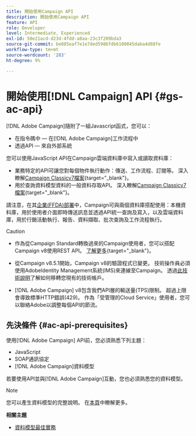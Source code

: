 ```yaml
---
title: 開始使用Campaign API
description: 開始使用Campaign API
feature: API
role: Developer
level: Intermediate, Experienced
exl-id: 50e21acd-d23d-4fdd-a8aa-23c3f209bda3
source-git-commit: be085eaf7e1e7ded5986fdb6100045daba4d88fe
workflow-type: tm+mt
source-wordcount: '283'
ht-degree: 9%

---
```


# 開始使用[!DNL Campaign] API {#gs-ac-api}

[!DNL Adobe Campaign]隨附了一組Javascript函式，您可以：

* 在指令碼中 — 在[!DNL Adobe Campaign]工作流程中
* 透過API — 來自外部系統

您可以使用JavaScript API在Campaign雲端資料庫中寫入或讀取資料庫：

* 業務特定的API可讓您對每個物件執行動作：傳送、工作流程、訂閱等。 深入瞭解[Campaign Classicv7檔案](https://experienceleague.adobe.com/docs/campaign-classic/using/configuring-campaign-classic/api/business-oriented-apis.html){target="_blank"}。
* 用於查詢資料模型資料的一般資料存取API。 深入瞭解[Campaign Classicv7檔案](https://experienceleague.adobe.com/docs/campaign-classic/using/configuring-campaign-classic/api/data-oriented-apis.html){target="_blank"}。

請注意，在其[企業(FFDA)部署](../architecture/enterprise-deployment.md)中，Campaign可與兩個資料庫搭配使用：本機資料庫，用於使用者介面即時傳送訊息並透過API統一查詢及寫入，以及雲端資料庫，用於行銷活動執行、報告、資料擷取、批次查詢及工作流程執行。

>[!CAUTION]
>
>* 作為從Campaign Standard轉換過來的Campaign使用者，您可以搭配Campaign v8使用REST API。 [了解更多](https://experienceleague.adobe.com/en/docs/experience-cloud/campaign/apis/get-started-apis){target="_blank"}。
>
>* 從Campaign v8.5.1開始，Campaign v8的驗證程式已變更。 技術操作員必須使用AdobeIdentity Management系統(IMS)來連線至Campaign。 透過[此技術說明](../../technotes/upgrades/ims-migration.md)了解如何移轉您現有的技術帳戶。
>
>* [!DNL Adobe Campaign] v8包含我們API層的輸送量(TPS)限制。 超過上限會導致標準HTTP錯誤(429)。 作為「受管理的Cloud Service」使用者，您可以聯絡Adobe以調整每個API的節流。
> 

## 先決條件 {#ac-api-prerequisites}

使用[!DNL Adobe Campaign] API前，您必須熟悉下列主題：

* JavaScript
* SOAP通訊協定
* [!DNL Adobe Campaign]資料模型

若要使用API並與[!DNL Adobe Campaign]互動，您也必須熟悉您的資料模型。

>[!NOTE]
>您可以產生資料模型的完整說明。 在[本頁](datamodel.md)中瞭解更多。


**相關主題**

* [資料模型最佳實務](datamodel-best-practices.md)
